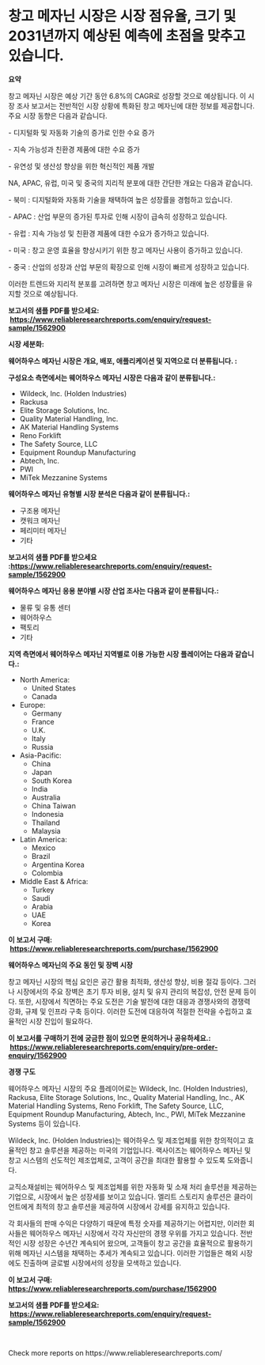 <p><h1>창고 메자닌 시장은 시장 점유율, 크기 및 2031년까지 예상된 예측에 초점을 맞추고 있습니다.</h1></p><p><strong>요약</strong></p>
<p><p>창고 메자닌 시장은 예상 기간 동안 6.8%의 CAGR로 성장할 것으로 예상됩니다. 이 시장 조사 보고서는 전반적인 시장 상황에 특화된 창고 메자닌에 대한 정보를 제공합니다. 주요 시장 동향은 다음과 같습니다.</p><p>- 디지털화 및 자동화 기술의 증가로 인한 수요 증가</p><p>- 지속 가능성과 친환경 제품에 대한 수요 증가</p><p>- 유연성 및 생산성 향상을 위한 혁신적인 제품 개발</p><p>NA, APAC, 유럽, 미국 및 중국의 지리적 분포에 대한 간단한 개요는 다음과 같습니다.</p><p>- 북미 : 디지털화와 자동화 기술을 채택하여 높은 성장률을 경험하고 있습니다.</p><p>- APAC : 산업 부문의 증가된 투자로 인해 시장이 급속히 성장하고 있습니다.</p><p>- 유럽 : 지속 가능성 및 친환경 제품에 대한 수요가 증가하고 있습니다.</p><p>- 미국 : 창고 운영 효율을 향상시키기 위한 창고 메자닌 사용이 증가하고 있습니다.</p><p>- 중국 : 산업의 성장과 산업 부문의 확장으로 인해 시장이 빠르게 성장하고 있습니다.</p><p>이러한 트렌드와 지리적 분포를 고려하면 창고 메자닌 시장은 미래에 높은 성장률을 유지할 것으로 예상됩니다.</p></p>
<p><strong>보고서의 샘플 PDF를 받으세요: &nbsp;<a href="https://www.reliableresearchreports.com/enquiry/request-sample/1562900">https://www.reliableresearchreports.com/enquiry/request-sample/1562900</a></strong></p>
<p><strong>시장 세분화:</strong></p>
<p><strong> 웨어하우스 메자닌 시장은 개요, 배포, 애플리케이션 및 지역으로 더 분류됩니다. :</strong></p>
<p><strong>구성요소 측면에서는 웨어하우스 메자닌 시장은 다음과 같이 분류됩니다.:</strong></p>
<p><ul><li>Wildeck, Inc. (Holden Industries)</li><li>Rackusa</li><li>Elite Storage Solutions, Inc.</li><li>Quality Material Handling, Inc.</li><li>AK Material Handling Systems</li><li>Reno Forklift</li><li>The Safety Source, LLC</li><li>Equipment Roundup Manufacturing</li><li>Abtech, Inc.</li><li>PWI</li><li>MiTek Mezzanine Systems</li></ul></p>
<p><strong> 웨어하우스 메자닌 유형별 시장 분석은 다음과 같이 분류됩니다.:</strong></p>
<p><ul><li>구조용 메자닌</li><li>캣워크 메자닌</li><li>페리미터 메자닌</li><li>기타</li></ul></p>
<p><strong>보고서의 샘플 PDF를 받으세요 :<a href="https://www.reliableresearchreports.com/enquiry/request-sample/1562900">https://www.reliableresearchreports.com/enquiry/request-sample/1562900</a></strong></p>
<p><strong> 웨어하우스 메자닌 응용 분야별 시장 산업 조사는 다음과 같이 분류됩니다.:</strong></p>
<p><ul><li>물류 및 유통 센터</li><li>웨어하우스</li><li>팩토리</li><li>기타</li></ul></p>
<p><strong>지역 측면에서 웨어하우스 메자닌 지역별로 이용 가능한 시장 플레이어는 다음과 같습니다.:</strong></p>
<p><ul>
    <li>
        North America:
        <ul>
            <li>United States</li>
            <li>Canada</li>
        </ul>
    </li>
    <li>
        Europe:
        <ul>
            <li>Germany</li>
            <li>France</li>
            <li>U.K.</li>
            <li>Italy</li>
            <li>Russia</li>
        </ul>
    </li>
    <li>
        Asia-Pacific:
        <ul>
            <li>China</li>
            <li>Japan</li>
            <li>South Korea</li>
            <li>India</li>
            <li>Australia</li>
            <li>China Taiwan</li>
            <li>Indonesia</li>
            <li>Thailand</li>
            <li>Malaysia</li>
        </ul>
    </li>
    <li>
        Latin America:
        <ul>
            <li>Mexico</li>
            <li>Brazil</li>
            <li>Argentina Korea</li>
            <li>Colombia</li>
        </ul>
    </li>
    <li>
        Middle East & Africa:
        <ul>
            <li>Turkey</li>
            <li>Saudi</li>
            <li>Arabia</li>
            <li>UAE</li>
            <li>Korea</li>
        </ul>
    </li>
    </ul></p>
<p><strong>이 보고서 구매: &nbsp;<a href="https://www.reliableresearchreports.com/purchase/1562900">https://www.reliableresearchreports.com/purchase/1562900</a></strong></p>
<p><strong>웨어하우스 메자닌의 주요 동인 및 장벽 시장</strong></p>
<p><p>창고 메자닌 시장의 핵심 요인은 공간 활용 최적화, 생산성 향상, 비용 절갘 등이다. 그러나 시장에서의 주요 장벽은 초기 투자 비용, 설치 및 유지 관리의 복잡성, 안전 문제 등이다. 또한, 시장에서 직면하는 주요 도전은 기술 발전에 대한 대응과 경쟁사와의 경쟁력 강화, 규제 및 인프라 구축 등이다. 이러한 도전에 대응하여 적절한 전략을 수립하고 효율적인 시장 진입이 필요하다.</p></p>
<p><strong>이 보고서를 구매하기 전에 궁금한 점이 있으면 문의하거나 공유하세요.: &nbsp;<a href="https://www.reliableresearchreports.com/enquiry/pre-order-enquiry/1562900">https://www.reliableresearchreports.com/enquiry/pre-order-enquiry/1562900</a></strong></p>
<p><strong>경쟁 구도</strong></p>
<p><p>웨어하우스 메자닌 시장의 주요 플레이어로는 Wildeck, Inc. (Holden Industries), Rackusa, Elite Storage Solutions, Inc., Quality Material Handling, Inc., AK Material Handling Systems, Reno Forklift, The Safety Source, LLC, Equipment Roundup Manufacturing, Abtech, Inc., PWI, MiTek Mezzanine Systems 등이 있습니다.</p><p>Wildeck, Inc. (Holden Industries)는 웨어하우스 및 제조업체를 위한 창의적이고 효율적인 창고 솔루션을 제공하는 미국의 기업입니다. 랙사이즈는 웨어하우스 메자닌 및 창고 시스템의 선도적인 제조업체로, 고객이 공간을 최대한 활용할 수 있도록 도와줍니다.</p><p>교직소재설비는 웨어하우스 및 제조업체를 위한 자동화 및 소재 처리 솔루션을 제공하는 기업으로, 시장에서 높은 성장세를 보이고 있습니다. 엘리트 스토리지 솔루션은 클라이언트에게 최적의 창고 솔루션을 제공하여 시장에서 강세를 유지하고 있습니다.</p><p>각 회사들의 판매 수익은 다양하기 때문에 특정 숫자를 제공하기는 어렵지만, 이러한 회사들은 웨어하우스 메자닌 시장에서 각각 자신만의 경쟁 우위를 가지고 있습니다. 전반적인 시장 성장은 수년간 계속되어 왔으며, 고객들이 창고 공간을 효율적으로 활용하기 위해 메자닌 시스템을 채택하는 추세가 계속되고 있습니다. 이러한 기업들은 해외 시장에도 진출하며 글로벌 시장에서의 성장을 모색하고 있습니다.</p></p>
<p><strong>이 보고서 구매: &nbsp; <a href="https://www.reliableresearchreports.com/purchase/1562900">https://www.reliableresearchreports.com/purchase/1562900</a></strong></p>
<p><strong>보고서의 샘플 PDF를 받으세요: &nbsp;<a href="https://www.reliableresearchreports.com/enquiry/request-sample/1562900">https://www.reliableresearchreports.com/enquiry/request-sample/1562900</a></strong><strong></strong></p>
<p>&nbsp;</p>
<p>Check more reports on https://www.reliableresearchreports.com/</p>